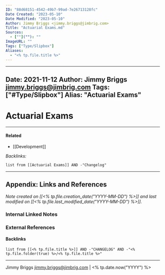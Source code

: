 ```yaml
---
ID: "88d68151-4542-49b7-99ad-7e26713128fc"
Date Created: "2023-05-10"
Date Modified: "2023-05-10"
Author: Jimmy Briggs <jimmy.briggs@jimbrig.com>
Title: "Actuarial Exams.md"
Sources: 
  - [""](""): ""
ImageURL: ""
Tags: ["Type/Slipbox"]
Aliases:
  - "<% tp.file.title %>"
---
```


---
Date: 2021-11-12
Author: Jimmy Briggs <jimmy.briggs@jimbrig.com>
Tags: ["#Type/Slipbox"]
Alias: "Actuarial Exams"
---

# Actuarial Exams

***

#### Related

- [[Development]]

*Backlinks:*

```dataview
list from [[Actuarial Exams]] AND -"Changelog"
```

***

## Appendix: Links and References

*Note created on [[<% tp.file.creation_date("YYYY-MM-DD") %>]] and last modified on [[<% tp.file.last_modified_date("YYYY-MM-DD") %>]].*

### Internal Linked Notes

### External References

#### Backlinks

```dataview
list from [[<% tp.file.title %>]] AND -"CHANGELOG" AND -"<% tp.file.folder(true) %>/<% tp.file.title %>"
```


***

Jimmy Briggs <jimmy.briggs@jimbrig.com> | <% tp.date.now("YYYY") %>